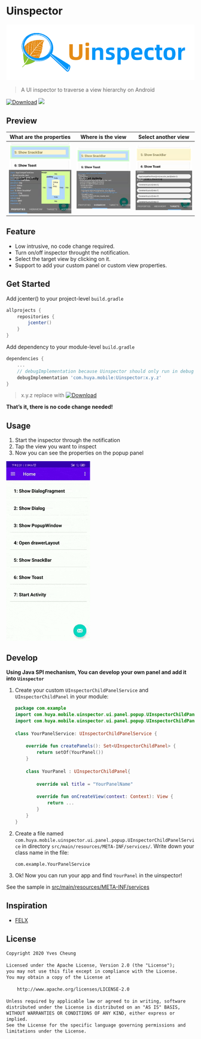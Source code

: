# Uinspector

![](https://raw.githubusercontent.com/YvesCheung/UInspector/master/art/uinspector.png)

> A UI inspector to traverse a view hierarchy on Android

[![Download](https://api.bintray.com/packages/yvescheung/maven/UInspector/images/download.svg)](https://bintray.com/yvescheung/maven/UInspector/_latestVersion) [![](https://jitpack.io/v/YvesCheung/UInspector.svg)](https://jitpack.io/#YvesCheung/UInspector)

## Preview

|What are the properties| Where is the view | Select another view |
| :---: | :---: | :---: |
|![](https://raw.githubusercontent.com/YvesCheung/UInspector/master/art/properties_preview.jpeg)|![](https://raw.githubusercontent.com/YvesCheung/UInspector/master/art/hierarchy_preview.jpeg)|![](https://raw.githubusercontent.com/YvesCheung/UInspector/master/art/targets_preview.jpeg)


## Feature

- Low intrusive, no code change required.
- Turn on/off inspector throught the notification.
- Select the target view by clicking on it.
- Support to add your custom panel or custom view properties.

## Get Started

Add jcenter() to your project-level `build.gradle`

```groovy
allprojects {
    repositories {
        jcenter()
    }
}
```

Add dependency to your module-level `build.gradle`

```groovy
dependencies {
    ...
    // debugImplementation because Uinspector should only run in debug builds.
    debugImplementation 'com.huya.mobile:Uinspector:x.y.z'
}
```
> x.y.z replace with [![Download](https://api.bintray.com/packages/yvescheung/maven/UInspector/images/download.svg)](https://bintray.com/yvescheung/maven/UInspector/_latestVersion)

**That’s it, there is no code change needed!**

## Usage 

1. Start the inspector through the notification
2. Tap the view you want to inspect
3. Now you can see the properties on the popup panel

![](https://raw.githubusercontent.com/YvesCheung/UInspector/master/art/uinspector_preview.gif)

## Develop

**Using Java SPI mechanism, You can develop your own panel and add it into `Uinspector`**

1. Create your custom `UInspectorChildPanelService` and `UInspectorChildPanel` in your module:

    ```kotlin
    package com.example
    import com.huya.mobile.uinspector.ui.panel.popup.UInspectorChildPanelService
    import com.huya.mobile.uinspector.ui.panel.popup.UInspectorChildPanel

    class YourPanelService: UInspectorChildPanelService {

        override fun createPanels(): Set<UInspectorChildPanel> {
            return setOf(YourPanel())
        }

        class YourPanel : UInspectorChildPanel{

            override val title = "YourPanelName"

            override fun onCreateView(context: Context): View {
                return ...
            }
        }
    }
    ```

2. Create a file named `com.huya.mobile.uinspector.ui.panel.popup.UInspectorChildPanelService` in directory `src/main/resources/META-INF/services/`. Write down your class name in the file:

    ```
    com.example.YourPanelService
    ```
    
3. Ok! Now you can run your app and find `YourPanel` in the uinspector!

See the sample in [src/main/resources/META-INF/services](https://github.com/YvesCheung/UInspector/blob/master/impl/src/main/resources/META-INF/services/com.huya.mobile.uinspector.ui.panel.popup.UInspectorChildPanelService)

## Inspiration

- [FELX](https://github.com/FLEXTool/FLEX)

## License

	Copyright 2020 Yves Cheung
	
   	Licensed under the Apache License, Version 2.0 (the "License");
   	you may not use this file except in compliance with the License.
   	You may obtain a copy of the License at

       	http://www.apache.org/licenses/LICENSE-2.0

   	Unless required by applicable law or agreed to in writing, software
   	distributed under the License is distributed on an "AS IS" BASIS,
   	WITHOUT WARRANTIES OR CONDITIONS OF ANY KIND, either express or implied.
   	See the License for the specific language governing permissions and
   	limitations under the License.
